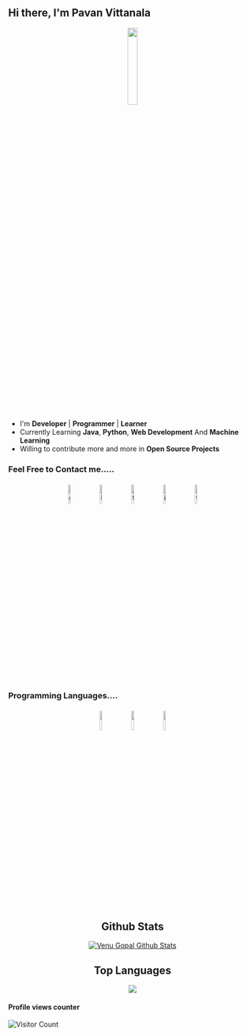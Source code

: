 ## Hi there, I'm Pavan Vittanala

<p align="center">
<img width="20%" src="https://img.icons8.com/ios-filled/96/000000/programming.png"/>
</p>


- I'm **Developer** | **Programmer** | **Learner**
- Currently Learning **Java**, **Python**, **Web Development** And **Machine Learning**
- Willing to contribute more and more in **Open Source Projects**


### Feel Free to Contact me.....

<p align="center">
	<a href="https://github.com/pavanvittanala" target="_blank"><img alt="github" width="10%" style="padding:5px" src="https://img.icons8.com/clouds/100/000000/github.png"/></a>
	<a href="https://www.linkedin.com/in/pavanvittanala/" target="_blank"><img alt="linkedin" width="10%" style="padding:5px" src="https://img.icons8.com/clouds/100/000000/linkedin.png"/></a>
	<a href="https://www.facebook.com/VittanalaPavan" target="_blank"><img alt="facebook" width="10%" style="padding:5px" src="https://img.icons8.com/clouds/100/000000/facebook-new.png"/></a>
	<a href="https://www.instagram.com/vittanala.pavan___00.02/" target="_blank"><img alt="instagram" width="10%" style="padding:5px" src="https://img.icons8.com/clouds/100/000000/instagram.png"/></a>
	<a href="https://twitter.com/pavan_vittanala" target="_blank"><img alt="twitter" width="10%" style="padding:5px" src="https://img.icons8.com/clouds/100/000000/twitter.png"/></a>
</p>

### Programming Languages....

<p align="center">
	<img width="10%" style="padding:5px" src="https://img.icons8.com/color/144/000000/java-coffee-cup-logo.png"/>
	<img width="10%" style="padding:5px" src="https://img.icons8.com/color/144/000000/python.png"/>
	<img width="10%" style="padding:5px" src="https://img.icons8.com/color/144/000000/javascript.png"/>
</p>
<div align="center">

## Github Stats
<a href="https://github.com/venugopalkadamba">
  <img align="center" alt="Venu Gopal Github Stats" src="https://github-readme-stats.vercel.app/api?username=venugopalkadamba&show_icons=true&theme=tokyonight">
</a>
</div>

<div align="center">

## Top Languages
<a href="https://github.com/venugopalkadamba">
  <img align="center" src="https://github-readme-stats.vercel.app/api/top-langs/?username=venugopalkadamba&theme=tokyonight&layout=compact">
</a>
 </div>

#### Profile views counter
![Visitor Count](https://profile-counter.glitch.me/{pavanvittanala}/count.svg)
<!---
pavanvittanala/pavanvittanala is a ✨ special ✨ repository because its `README.md` (this file) appears on your GitHub profile.
You can click the Preview link to take a look at your changes.
--->
